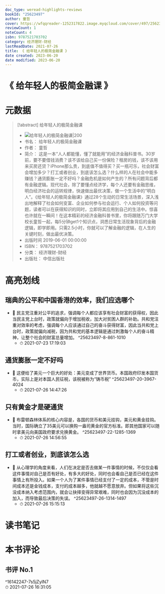 ```yaml
---
doc_type: weread-highlights-reviews
bookId: "25623497"
author: 童哲
cover: https://wfqqreader-1252317822.image.myqcloud.com/cover/497/25623497/t7_25623497.jpg
reviewCount: 1
noteCount: 4
isbn: 9787521703702
category: 经济理财-财经
lastReadDate: 2021-07-26
title: 《 给年轻人的极简金融课 》
date created: 2023-06-20
date modified: 2023-06-20
---
```


# 《 给年轻人的极简金融课 》

# 元数据

> [!abstract] 给年轻人的极简金融课
> - ![ 给年轻人的极简金融课|200](https://wfqqreader-1252317822.image.myqcloud.com/cover/497/25623497/t7_25623497.jpg)
> - 书名： 给年轻人的极简金融课
> - 作者： 童哲
> - 简介： 这是一本“人人都能懂，懂了就能用”的经济金融科普书。30岁前，要不要借钱消费？该不该给自己买一份保险？租房的钱，该不该用来买房还贷？iPhone那么贵，到底值不值得买？买一瓶可乐，社会财富会增加多少？打工或者创业，到底该怎么选？什么样的人在社会中能多赚钱？通货膨胀一定不好吗？金融危机是如何产生的？所有问题背后都有金融逻辑。现代社会，除了要懂点经济学，每个人还要有金融思维，明白经济社会的运转规律，快速做出最优决策，做一个生活中的“明白人”。《给年轻人的极简金融课》通过28个生动的日常生活场景，深入浅出地解释了社会如何变富、企业如何参与社会运行、个人如何投资等问题，读者可以在获得知识的同时，立即将其应用到自己的生活中。惊喜也许就在一瞬间！在这本精彩的经济金融科普书里，你将跟随万门大学校长童哲一起，每5分钟get1个知识点，洞悉日常生活现象背后的金融逻辑，即学即用。只需2.5小时，你就可以了解金融的逻辑，在人生的关键时刻，做出最优决策。
> - 出版时间 2019-06-01 00:00:00
> - ISBN： 9787521703702
> - 分类： 经济理财-财经
> - 出版社： 中信出版社

# 高亮划线

## 瑞典的公平和中国香港的效率，我们应选哪个

- 📌 民主党注重对公平的追求，强调每个人都应该享有社会财富的获得权，因此当民主党上台时，政策就偏向于增加税收，加大对贫困人群的补助。共和党注重对效率的考虑，强调每个人应该通过自己的奋斗获得财富，因此当共和党上台时，政策就偏向减税，因为共和党的基本逻辑是通过刺激每个人的奋斗精神，让整个社会的财富总量增加。 ^25623497-8-861-1010
    - ⏱ 2021-07-23 17:19:03

## 通货膨胀一定不好吗

- 📌 这便给了美元一个巨大的好处：美元变成了世界货币。本国政府印发本国货币，实际上是对本国人民征税，该税被称为“铸币税” ^25623497-20-3967-4024
    - ⏱ 2021-07-26 14:47:26

## 只有黄金才是硬通货

- 📌 布雷顿森林体系的核心内容是，各国的货币和美元挂钩，美元和黄金挂钩。当时，国际确立了35美元可以换购一盎司黄金的官方标准。即其他国家可以随时拿美元向美国政府要求兑换黄金。 ^25623497-22-1285-1369
    - ⏱ 2021-07-26 14:56:55

## 打工或者创业，到底该怎么选

- 📌 从心理学的角度来看，人们在决定是否去做某一件事情的时候，不仅仅会看这件事情对自己是否有好处，有多大的好处，同时也会看自己是否已经在这件事情上有所投入。如果一个人为了某件事情已经支付了一定的成本，不管是时间成本还是金钱成本，支付的成本越多，他就越不愿意放弃。但如果将这些沉没成本纳入考虑范围内，就会让抉择变得异常艰难，同时也会因为沉没成本的加入，而导致最后决策的失误。 ^25623497-26-1314-1497
    - ⏱ 2021-07-26 15:15:13

# 读书笔记

# 本书评论

## 书评 No.1

 ^16142247-7s5jZyIN7  
⏱ 2021-07-26 16:31:05

